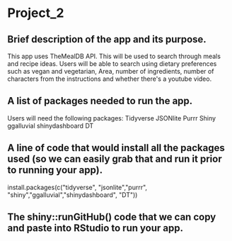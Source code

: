 # Project_2
## Brief description of the app and its purpose.
This app uses TheMealDB API. This will be used to search through meals and recipe ideas. Users will be able to search using dietary preferences such as vegan and vegetarian, 
Area, number of ingredients, number of characters from the instructions and whether there's a youtube video.
## A list of packages needed to run the app.
Users will need the following packages:
Tidyverse
JSONlite
Purrr
Shiny
ggalluvial 
shinydashboard
DT
## A line of code that would install all the packages used (so we can easily grab that and run it prior to running your app).
install.packages(c("tidyverse", "jsonlite","purrr", "shiny","ggalluvial","shinydashboard", "DT")) 
## The shiny::runGitHub() code that we can copy and paste into RStudio to run your app.
